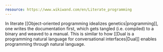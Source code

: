```yaml
---
resource: https://www.wikiwand.com/en/Literate_programming
---
```


In literate [[Object-oriented programming idealizes genetics|programming]], one writes the documentation first, which gets tangled (i.e. compiled) to a binary and weaved to a manual. This is similar to how [[Dual is a programming natural language for conversational interfaces|Dual]] enables programming through natural language.